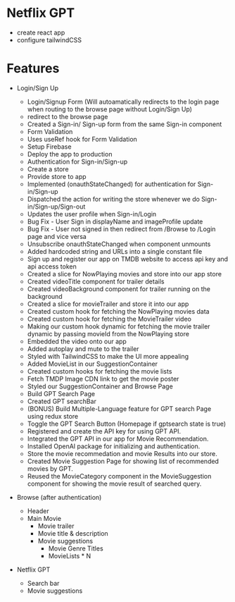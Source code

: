# Netflix GPT

- create react app
- configure tailwindCSS


# Features 

- Login/Sign Up
    - Login/Signup Form (Will autoamatically redirects to the login page when routing to the browse page without Login/Sign Up)
    - redirect to the browse page
    - Created a Sign-in/ Sign-up form from the same Sign-in component
    - Form Validation
    - Uses useRef hook for Form Validation
    - Setup Firebase
    - Deploy the app to production
    - Authentication for Sign-in/Sign-up
    - Create a store
    - Provide store to app
    - Implemented (onauthStateChanged) for authentication for Sign-in/Sign-up 
    - Dispatched the action for writing the store whenever we do Sign-in/Sign-up/Sign-out
    - Updates the user profile when Sign-in/Login
    - Bug Fix - User Sign in displayName and imageProfile update
    - Bug Fix - User not signed in then redirect from /Browse to /Login page and vice versa
    - Unsubscribe onauthStateChanged when component unmounts
    - Added hardcoded string and URLs into a single constant file
    - Sign up and register our app on TMDB website to access api key and api access token
    - Created a slice for NowPlaying movies and store into our app store
    - Created videoTitle component for trailer details
    - Created videoBackground component for trailer running on the background
    - Created a slice for movieTrailer and store it into our app
    - Created custom hook for fetching the NowPlaying movies data
    - Created custom hook for fetching the MovieTrailer video
    - Making our custom hook dynamic for fetching the movie trailer dynamic by passing movieId from the NowPlaying store
    - Embedded the video onto our app
    - Added autoplay and mute to the trailer
    - Styled with TailwindCSS to make the UI more appealing
    - Added MovieList in our SuggestionContainer
    - Created custom hooks for fetching the movie lists
    - Fetch TMDP Image CDN link to get the movie poster
    - Styled our SuggestionContainer and Browse Page 
    - Build GPT Search Page
    - Created GPT searchBar
    - (BONUS) Build Multiple-Language feature for GPT search Page using redux store
    - Toggle the GPT Search Button (Homepage if gptsearch state is true)
    - Registered and create the API key for using GPT API.
    - Integrated the GPT API in our app for Movie Recommendation.
    - Installed OpenAI package for initializing and authentication.
    - Store the movie recommedation and movie Results into our store.
    - Created Movie Suggestion Page for showing list of recommended movies by GPT.
    - Reused the MovieCategory component in the MovieSuggestion component for showing the movie result of searched query. 

- Browse (after authentication)
    - Header
    - Main Movie
        - Movie trailer
        - Movie title & description
        - Movie suggestions
            - Movie Genre Titles
            - MovieLists * N

- Netflix GPT
    - Search bar
    - Movie suggestions

     
